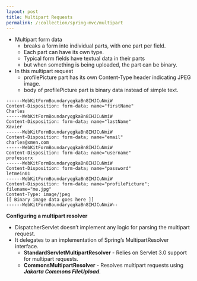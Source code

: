 ```yaml
---
layout: post
title: Multipart Requests
permalink: /:collection/spring-mvc/multipart
---
```


- Multipart form data
  - breaks a form into individual parts, with one part per field.
  - Each part can have its own type.
  - Typical form fields have textual data in their parts
  - but when something is being uploaded, the part can be binary.
- In this multipart request
  - profilePicture part has its own Content-Type header indicating JPEG image.
  - body of profilePicture part is binary data instead of simple text.

```
------WebKitFormBoundaryqgkaBn8IHJCuNmiW
Content-Disposition: form-data; name="firstName"
Charles
------WebKitFormBoundaryqgkaBn8IHJCuNmiW
Content-Disposition: form-data; name="lastName"
Xavier
------WebKitFormBoundaryqgkaBn8IHJCuNmiW
Content-Disposition: form-data; name="email"
charles@xmen.com
------WebKitFormBoundaryqgkaBn8IHJCuNmiW
Content-Disposition: form-data; name="username"
professorx
------WebKitFormBoundaryqgkaBn8IHJCuNmiW
Content-Disposition: form-data; name="password"
letmein01
------WebKitFormBoundaryqgkaBn8IHJCuNmiW
Content-Disposition: form-data; name="profilePicture"; filename="me.jpg"
Content-Type: image/jpeg
[[ Binary image data goes here ]]
------WebKitFormBoundaryqgkaBn8IHJCuNmiW--
```

**Configuring a multipart resolver**
- DispatcherServlet doesn’t implement any logic for parsing the multipart request.
- It delegates to an implementation of Spring’s MultipartResolver interface.
  -	**StandardServletMultipartResolver** - Relies on Servlet 3.0 support for multipart requests.
  -	**CommonsMultipartResolver** - Resolves multipart requests using ***Jakarta Commons FileUpload***.
